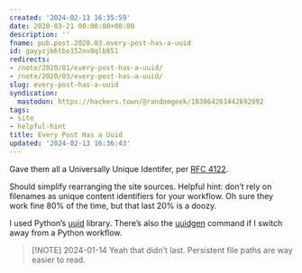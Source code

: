 ```yaml
---
created: '2024-02-13 16:35:59'
date: 2020-03-21 00:00:00+00:00
description: ''
fname: pub.post.2020.03.every-post-has-a-uuid
id: gayyzjb6tbo152nv8qlb851
redirects:
- /note/2020/81/every-post-has-a-uuid/
- /note/2020/03/every-post-has-a-uuid/
slug: every-post-has-a-uuid
syndication:
  mastodon: https://hackers.town/@randomgeek/103864261442692092
tags:
- site
- helpful-hint
title: Every Post Has a Uuid
updated: '2024-02-13 16:36:43'
---
```


Gave them all a Universally Unique Identifer, per [RFC 4122](http://www.faqs.org/rfcs/rfc4122.html).

Should simplify rearranging the site sources. Helpful hint: don’t rely on filenames as unique content identifiers for your workflow. Oh sure they work fine 80% of the time, but that last 20% is a doozy.

I used Python’s [uuid](https://docs.python.org/3/library/uuid.html) library. There’s also the [uuidgen](http://bigdatums.net/2016/10/01/generate-uuid-linux/) command if I switch away from a Python workflow.

> [!NOTE] 2024-01-14
> Yeah that didn't last. Persistent file paths are way easier to read.